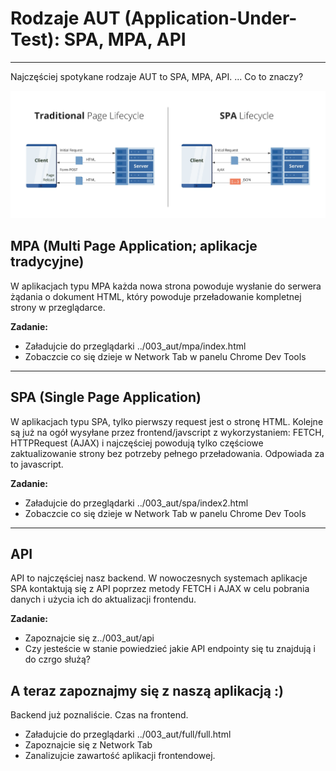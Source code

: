 # Rodzaje AUT (Application-Under-Test): SPA, MPA, API

***

Najczęściej spotykane rodzaje AUT to SPA, MPA, API. ... Co to znaczy?

![spa i mpa](img/traditional-and-spa.jpg)

## MPA (Multi Page Application; aplikacje tradycyjne)

W aplikacjach typu MPA każda nowa strona powoduje wysłanie do serwera żądania o dokument HTML, który powoduje przeładowanie
kompletnej strony w przeglądarce.

**Zadanie:** 
- Załadujcie do przeglądarki ../003_aut/mpa/index.html
- Zobaczcie co się dzieje w Network Tab w panelu Chrome Dev Tools
 

***
## SPA (Single Page Application)

W aplikacjach typu SPA, tylko pierwszy request jest o stronę HTML. Kolejne są już na ogół wysyłane przez frontend/javscript
z wykorzystaniem: FETCH, HTTPRequest (AJAX) i najczęściej powodują tylko częściowe zaktualizowanie strony bez potrzeby pełnego przeładowania. Odpowiada za to javascript.

**Zadanie:**
- Załadujcie do przeglądarki ../003_aut/spa/index2.html
- Zobaczcie co się dzieje w Network Tab w panelu Chrome Dev Tools
 

***
## API

API to najczęściej nasz backend. W nowoczesnych systemach aplikacje SPA kontaktują się z API poprzez metody FETCH i AJAX w celu pobrania danych i użycia ich do aktualizacji frontendu.


**Zadanie:**
- Zapoznajcie się z../003_aut/api
- Czy jesteście w stanie powiedzieć jakie API endpointy się tu znajdują i do czrgo służą?

## A teraz zapoznajmy się z naszą aplikacją :)

Backend już poznaliście. Czas na frontend.
- Załadujcie do przeglądarki ../003_aut/full/full.html
- Zapoznajcie się z Network Tab
- Zanalizujcie zawartość aplikacji frontendowej.